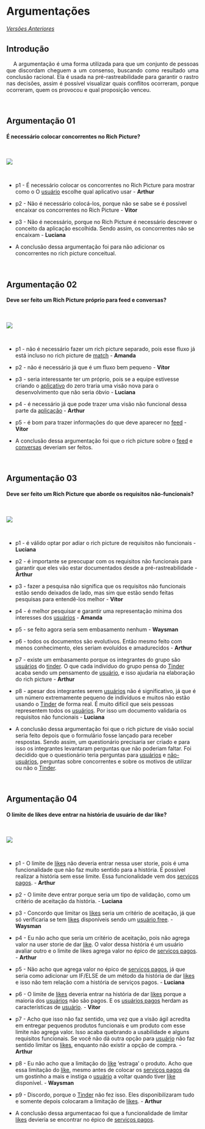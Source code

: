 # Argumentações
###### [Versões Anteriores](/pre-rastreabilidade/versoes_ateriores_argumentacoes/)



## Introdução

<p align="justify">&emsp;
A argumentação é uma forma utilizada para que um conjunto de pessoas que discordam cheguem a um consenso, buscando como resultado uma conclusão racional. Ela é usada na pré-rastreabilidade para garantir o rastro nas decisões, assim é possível visualizar quais conflitos ocorreram, porque ocorreram, quem os provocou e qual proposição venceu.
</p>

<br>

## Argumentação 01

#### É necessário colocar concorrentes no Rich Picture?

<br>

<a data-fancybox="gallery" href="../../img/argumentacao/argumentacao01.png"><img src="../../img/argumentacao/argumentacao01-mini.png"></a>

<br>

- p1 - É necessário colocar os concorrentes no Rich Picture para mostrar como o O [usuário](/modelagem/lexicos#usuario) escolhe qual aplicativo usar - **Arthur**

- p2 - Não é necessário colocá-los, porque não se sabe se é possível encaixar os concorrentes no Rich Picture - **Vítor**

- p3 - Não é necessário, porque no Rich Picture é necessário descrever o conceito da aplicação escolhida. Sendo assim, os concorrentes não se encaixam - **Luciana**

- A conclusão dessa argumentação foi para não adicionar os concorrentes no rich picture conceitual.

<br>

## Argumentação 02

#### Deve ser feito um Rich Picture próprio para feed e conversas?

<br>

<a data-fancybox="gallery" href="../../img/argumentacao/argumentacao02.png"><img src="../../img/argumentacao/argumentacao02-mini.png"></a>

<br>

- p1 - não é necessário fazer um rich picture separado, pois esse fluxo já está incluso no rich picture de [match](/modelagem/lexicos#match) - **Amanda**

- p2 - não é necessário já que é um fluxo bem pequeno - **Vítor**

- p3 - seria interessante ter um próprio, pois se a equipe estivesse criando o [aplicativo](/modelagem/lexicos#tinder) do zero traria uma visão nova para o desenvolvimento que não seria óbvio - **Luciana**

- p4 - é necessário já que pode trazer uma visão não funcional dessa parte da [aplicação](/modelagem/lexicos#tinder) - **Arthur**

- p5 - é bom para trazer informações do que deve aparecer no [feed](/modelagem/lexicos#feed) - **Vítor**

- A conclusão dessa argumentação foi que o rich picture sobre o [feed](/modelagem/lexicos#feed) e [conversas](/modelagem/lexicos#chat) deveriam ser feitos.

<br>

## Argumentação 03

#### Deve ser feito um Rich Picture que aborde os requisitos não-funcionais?

<br>

<a data-fancybox="gallery" href="../../img/argumentacao/argumentacao03.png"><img src="../../img/argumentacao/argumentacao03-mini.png"></a>

<br>

- p1 - é válido optar por adiar o rich picture de requisitos não funcionais - **Luciana**

- p2 - é importante se preocupar com os requisitos não funcionais para garantir que eles vão estar documentados desde a pré-rastreabilidade - **Arthur**

- p3 - fazer a pesquisa não significa que os requisitos não funcionais estão sendo deixados de lado, mas sim que estão sendo feitas pesquisas para entendê-los melhor - **Vítor**

- p4 - é melhor pesquisar e garantir uma representação mínima dos interesses dos [usuários](modelagem/lexicos#usuario) - **Amanda**

- p5 - se feito agora seria sem embasamento nenhum - **Waysman**

- p6 - todos os documentos são evolutivos. Então mesmo feito com menos conhecimento, eles seriam evoluídos e amadurecidos - **Arthur**

- p7 - existe um embasamento porque os integrantes do grupo são [usuários](/modelagem/lexicos#usuario) do [tinder](/modelagem/lexicos#tinder). O que cada indivíduo do grupo pensa do [Tinder](/modelagem/lexicos#tinder) acaba sendo um pensamento de [usuário](/modelagem/lexicos#usuario), e isso  ajudaria na elaboração do rich picture - **Arthur**

- p8 - apesar dos integrantes serem [usuários](/modelagem/lexicos#usuario) não é significativo, já que é um número extremamente pequeno de indivíduos e muitos não estão usando o [Tinder](/modelagem/lexicos#tinder) de forma real. É muito difícil que seis pessoas representem todos os [usuários](/modelagem/lexicos#usuario). Por isso um documento validaria os requisitos não funcionais - **Luciana**

- A conclusão dessa argumentação foi que o rich picture de visão social seria feito depois que o formulário fosse lançado para receber respostas. Sendo assim, um questionário precisaria ser criado e para isso os integrantes levantaram perguntas que não poderiam faltar. Foi decidido que o questionário teria perguntas para [usuários](/modelagem/lexicos#usuario) e [não-usuários](/modelagem/lexicos#usuario-nao-cadastrado), perguntas sobre concorrentes e sobre os motivos de utilizar ou não o [Tinder](/modelagem/lexicos#tinder).

<br>

## Argumentação 04

#### O limite de likes deve entrar na história de usuário de dar like?

<br>

<a data-fancybox="gallery" href="../../img/argumentacao/argumentacao04.png"><img src="../../img/argumentacao/argumentacao04-mini.png"></a>

<br>

- p1 - O limite de [likes](/modelagem/lexicos#like) não deveria entrar nessa user storie, pois é uma funcionalidade que não faz muito sentido para a história. É possível realizar a história sem esse limite. Essa funcionalidade vem dos [serviços pagos](/modelagem/lexicos#plano-pago). - **Arthur**

- p2 - O limite deve entrar porque seria um tipo de validação, como um critério de aceitação da história. - **Luciana**

- p3 - Concordo que limitar os [likes](/modelagem/lexicos#like) seria um critério de aceitação, já que só verificaria se tem [likes](/modelagem/lexicos#like) disponíveis sendo um [usuário free](/modelagem/lexicos#usuario-free). - **Waysman**

- p4 - Eu não acho que seria um critério de aceitação, pois não agrega valor na user storie de dar [like](/modelagem/lexicos#like). O valor dessa história é um usuário avaliar outro e o limite de likes agrega valor no épico de [serviços pagos](/modelagem/lexicos#plano-pago). - **Arthur**

- p5 - Não acho que agrega valor no épico de [serviços pagos](/modelagem/lexicos#plano-pago), já que seria como adicionar um IF/ELSE de um método da história de dar [likes](/modelagem/lexicos#like) e isso não tem relação com a história de serviços pagos.  - **Luciana**
- p6 - O limite de [likes](/modelagem/lexicos#like) deveria entrar na história de dar [likes](/modelagem/lexicos#like) porque a maioria dos [usuários](/modelagem/lexicos#usuario) não são pagos. E os [usuários pagos](/modelagem/lexicos#usuario-plus) herdam as características de [usuário](/modelagem/lexicos#usuario). - **Vítor**

- p7 - Acho que isso não faz sentido, uma vez que a visão ágil acredita em entregar pequenos produtos funcionais e um produto com esse limite não agrega valor. Isso acaba quebrando a usabilidade e alguns requisitos funcionais. Se você não dá outra opção para [usuário](/modelagem/lexicos#usuario) não faz sentido limitar os [likes](/modelagem/lexicos#like), enquanto não existir a opção de compra. - **Arthur**

- p8 - Eu não acho que a limitação do [like](/modelagem/lexicos#like) ‘estraga’ o produto. Acho que  essa limitação do [like](/modelagem/lexicos#like), mesmo antes de colocar os [serviços pagos](/modelagem/lexicos#plano-pago) da um gostinho a mais e instiga o [usuário](/modelagem/lexicos#usuario) a voltar quando tiver [like](/modelagem/lexicos#like) disponível. - **Waysman**

- p9 - Discordo, porque o [Tinder](/modelagem/lexicos#tinder) não fez isso. Eles disponibilizaram tudo e somente depois colocaram a limitação de [likes](/modelagem/lexicos#like). - **Arthur**

- A conclusão dessa argumentacao foi que a funcionalidade de limitar [likes](/modelagem/lexicos#like) devieria se encontrar no épico de [serviços pagos](/modelagem/lexicos#plano-pago).
